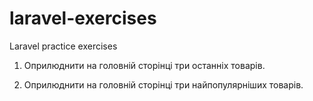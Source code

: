 # laravel-exercises
Laravel practice exercises

1. Оприлюднити на головній сторінці три останніх товарів.

2. Оприлюднити на головній сторінці три найпопулярніших товарів.

